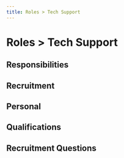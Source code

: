 ```yaml
---
title: Roles > Tech Support
---
```


# Roles > Tech Support

## Responsibilities

## Recruitment

## Personal

## Qualifications

## Recruitment Questions
